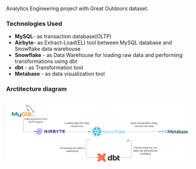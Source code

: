 Analytics Engineering project with Great Outdoors dataset.
### Technologies Used
<ul>
  <li><strong>MySQL</strong>- as transaction database(OLTP)</li>
  <li><strong>Airbyte</strong>- as Extract-Load(EL) tool between MySQL database and Snowflake data warehouse</li>
  <li><strong>Snowflake</strong> - as Data Warehouse for loading raw data and performing transformations using dbt</li>
  <li><strong>dbt</strong> - as Transformation tool</li>
  <li><strong>Metabase</strong> - as data visualization tool</li>
</ul>

### Arctitecture diagram
![GoSales Data pipeline](https://github.com/raghukovvuru/gosales_project/blob/9b030b4faf1d1435e82a41655adeb88156481213/GoSales%20Analytics%20Architecture.svg?raw=true)

